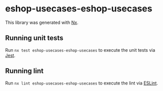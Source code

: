 # eshop-usecases-eshop-usecases

This library was generated with [Nx](https://nx.dev).

## Running unit tests

Run `nx test eshop-usecases-eshop-usecases` to execute the unit tests via [Jest](https://jestjs.io).

## Running lint

Run `nx lint eshop-usecases-eshop-usecases` to execute the lint via [ESLint](https://eslint.org/).
